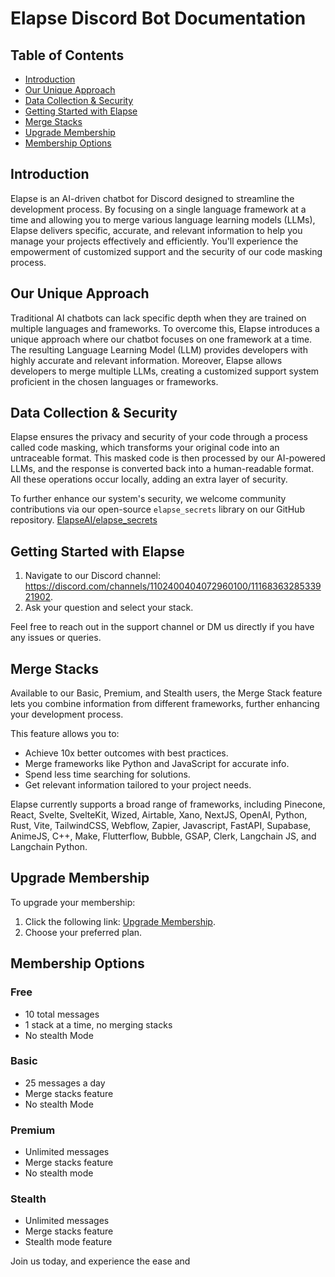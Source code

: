 # Elapse Discord Bot Documentation

## Table of Contents
- [Introduction](#introduction)
- [Our Unique Approach](#our-unique-approach)
- [Data Collection & Security](#data-collection--security)
- [Getting Started with Elapse](#getting-started-with-elapse)
- [Merge Stacks](#merge-stacks)
- [Upgrade Membership](#upgrade-membership)
- [Membership Options](#membership-options)

## Introduction

Elapse is an AI-driven chatbot for Discord designed to streamline the development process. By focusing on a single language framework at a time and allowing you to merge various language learning models (LLMs), Elapse delivers specific, accurate, and relevant information to help you manage your projects effectively and efficiently. You'll experience the empowerment of customized support and the security of our code masking process.

## Our Unique Approach

Traditional AI chatbots can lack specific depth when they are trained on multiple languages and frameworks. To overcome this, Elapse introduces a unique approach where our chatbot focuses on one framework at a time. The resulting Language Learning Model (LLM) provides developers with highly accurate and relevant information. Moreover, Elapse allows developers to merge multiple LLMs, creating a customized support system proficient in the chosen languages or frameworks.

## Data Collection & Security 

Elapse ensures the privacy and security of your code through a process called code masking, which transforms your original code into an untraceable format. This masked code is then processed by our AI-powered LLMs, and the response is converted back into a human-readable format. All these operations occur locally, adding an extra layer of security.

To further enhance our system's security, we welcome community contributions via our open-source `elapse_secrets` library on our GitHub repository. [ElapseAI/elapse_secrets](https://github.com/ElapseAI/elapse_secrets)

## Getting Started with Elapse

1. Navigate to our Discord channel: https://discord.com/channels/1102400404072960100/1116836328533921902.
2. Ask your question and select your stack.

Feel free to reach out in the support channel or DM us directly if you have any issues or queries.

## Merge Stacks

Available to our Basic, Premium, and Stealth users, the Merge Stack feature lets you combine information from different frameworks, further enhancing your development process. 

This feature allows you to:

- Achieve 10x better outcomes with best practices.
- Merge frameworks like Python and JavaScript for accurate info.
- Spend less time searching for solutions.
- Get relevant information tailored to your project needs.

Elapse currently supports a broad range of frameworks, including Pinecone, React, Svelte, SvelteKit, Wized, Airtable, Xano, NextJS, OpenAI, Python, Rust, Vite, TailwindCSS, Webflow, Zapier, Javascript, FastAPI, Supabase, AnimeJS, C++, Make, Flutterflow, Bubble, GSAP, Clerk, Langchain JS, and Langchain Python.

## Upgrade Membership 

To upgrade your membership:

1. Click the following link: [Upgrade Membership](https://discord.com/channels/1102400404072960100/role-subscriptions).
2. Choose your preferred plan. 

## Membership Options

### Free
- 10 total messages
- 1 stack at a time, no merging stacks
- No stealth Mode

### Basic
- 25 messages a day
- Merge stacks feature
- No stealth Mode

### Premium
- Unlimited messages
- Merge stacks feature
- No stealth mode

### Stealth
- Unlimited messages
- Merge stacks feature
- Stealth mode feature

Join us today, and experience the ease and
